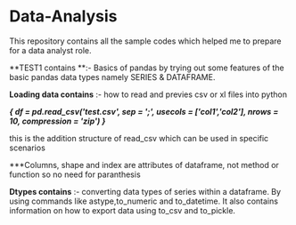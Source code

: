 # Data-Analysis
This repository contains all the sample codes which helped me to prepare for a data analyst role.

**TEST1 contains **:- Basics of pandas by trying out some features of the basic pandas data types namely SERIES & DATAFRAME.

**Loading data contains** :- how to read and previes csv or xl files into python 

***{
  df = pd.read_csv('test.csv', sep = ';', usecols = ['col1','col2'], nrows = 10, compression = 'zip')
}***

this is the addition structure of read_csv which can be used in specific scenarios

***Columns, shape and index are attributes of dataframe, not method or function so no need for paranthesis 

**Dtypes contains**  :- converting data types of series within a dataframe. By using commands like astype,to_numeric and to_datetime.
It also contains information on how to export data using to_csv and to_pickle.








